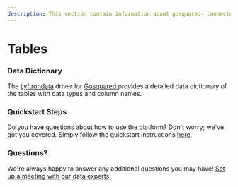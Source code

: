 ```yaml
---
description: This section contain information about gosquared- connector tables information
---
```


# Tables

### Data Dictionary

The [Lyftrondata](https://www.lyftrondata.com/) driver for [Gosquared ](../../gosquared-/data-model/None/)provides a detailed data dictionary of the tables with data types and column names.

### Quickstart Steps

Do you have questions about how to use the platform? Don't worry; we've got you covered. Simply follow the quickstart instructions [here](../).

### Questions? <a href="#questions" id="questions"></a>

We're always happy to answer any additional questions you may have! [Set up a meeting with our data experts.](https://www.lyftrondata.com/book-a-meeting/)
